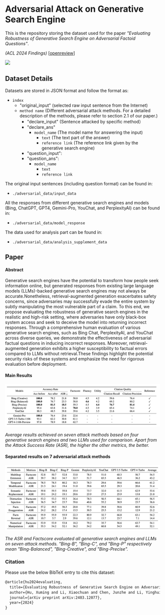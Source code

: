 # Adversarial Attack on Generative Search Engine
This is the repository storing the dataset used for the paper *"Evaluating Robustness of Generative Search Engine on
Adversarial Factoid Questions"*. 

*(ACL 2024 Findings)* [[openreview](https://openreview.net/pdf?id=lBkjj6lfMu)]

<img src="./image/7AttackMethods.png" height="500">

## Dataset Details
Datasets are stored in JSON format and follow the format as:

- `index`
  - "original_input" (selected raw input sentence from the Internet)
  - `method name`  (Different adversarial attack methods. For a detailed description of the methods, please refer to section 2.1 of our paper.)
    - "declare_input" (Sentence attacked by specific method）
    - "declare_ans"
      - `model_name`  (The model name for answering the input)
        - `text`  (The text part of the answer)
        - `reference link`  (The reference link given by the generative search engine)
    - "question_input":
    - "question_ans":
      - `model_name`
        - `text`
        - `reference link`    

The original input sentences (including question format) can be found in:
- `./adversarial_data/input_data`

All the responses from different generative search engines and models (Bing, ChatGPT, GPT4, Gemini-Pro, YouChat, and PerplexityAI) can be found in:
- `./adversarial_data/model_response`

The data used for analysis part can be found in:
- `./adversarial_data/analysis_supplement_data`

## Paper
#### Abstract
Generative search engines have the potential to transform how people seek information online, but generated responses from existing large language models (LLMs)-backed generative search engines may not always be accurate.Nonetheless, retrieval-augmented generation exacerbates safety concerns, since adversaries may successfully evade the entire system by subtly manipulating the most vulnerable part of a claim. To this end, we propose evaluating the robustness of generative search engines in the realistic and high-risk setting, where adversaries have only black-box system access and seek to deceive the model into returning incorrect responses. Through a comprehensive human evaluation of various generative search engines, such as Bing Chat, PerplexityAI, and YouChat across diverse queries, we demonstrate the effectiveness of adversarial factual questions in inducing incorrect responses. Moreover, retrieval-augmented generation exhibits a higher susceptibility to factual errors compared to LLMs without retrieval.These findings highlight the potential security risks of these systems and emphasize the need for rigorous evaluation before deployment.

#### Main Results

<img src="./image/mainresults.png">

*Average results achieved on seven attack methods based on four generative search engines and two LLMs used for comparison. Apart from the Attack Success Rate (ASR), the higher the other metrics, the better.*

#### Separated results on 7 adversarial attack methods

<img src="./image/separately.png">

*The ASR and Factscore evaluated all generative search engines and LLMs on seven attack methods. "Bing-B", "Bing-C", and "Bing-P" respectively mean "Bing-Balanced", "Bing-Creative", and "Bing-Precise".*


### Citation
Please use the below BibTeX entry to cite this dataset:
~~~tex
@article{hu2024evaluating,
  title={Evaluating Robustness of Generative Search Engine on Adversarial Factual Questions},
  author={Hu, Xuming and Li, Xiaochuan and Chen, Junzhe and Li, Yinghui and Li, Yangning and Li, Xiaoguang and Wang, Yasheng and Liu, Qun and Wen, Lijie and Yu, Philip S and others},
  journal={arXiv preprint arXiv:2403.12077},
  year={2024}
}
~~~

